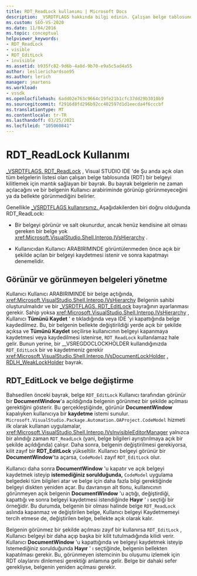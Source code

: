 ```yaml
---
title: RDT_ReadLock kullanımı | Microsoft Docs
description: _VSRDTFLAGS hakkında bilgi edinin. Çalışan belge tablosunda bir belgeyi kilitlemek için mantık sağlayan RDT_ReadLock bayrak.
ms.custom: SEO-VS-2020
ms.date: 11/04/2016
ms.topic: conceptual
helpviewer_keywords:
- RDT_ReadLock
- visible
- RDT_EditLock
- invisible
ms.assetid: b935fc82-9d6b-4a8d-9b70-e9a5c5ad4a55
author: leslierichardson95
ms.author: lerich
manager: jmartens
ms.workload:
- vssdk
ms.openlocfilehash: 6add02e763c9664c19fe21b1cfc37dd29b3010b9
ms.sourcegitcommit: f2916d8fd296b92cc402597d1d1eecda4f6cccbf
ms.translationtype: MT
ms.contentlocale: tr-TR
ms.lasthandoff: 03/25/2021
ms.locfileid: "105060841"
---
```

# <a name="rdt_readlock-usage"></a>RDT_ReadLock Kullanımı

[_VSRDTFLAGS. RDT_ReadLock](<xref:Microsoft.VisualStudio.Shell.Interop._VSRDTFLAGS.RDT_ReadLock>) , Visual STUDIO IDE 'de Şu anda açık olan tüm belgelerin listesi olan çalışan belge tablosunda (RDT) bir belgeyi kilitlemek için mantık sağlayan bir bayrak. Bu bayrak belgelerin ne zaman açılacağını ve bir belgenin Kullanıcı arabiriminde görünüp görünmeyeceğini ya da bellekte görünmediğini belirler.

Genellikle [_VSRDTFLAGS kullanırsınız. ](<xref:Microsoft.VisualStudio.Shell.Interop._VSRDTFLAGS.RDT_ReadLock>) Aşağıdakilerden biri doğru olduğunda RDT_ReadLock:

- Bir belgeyi görünür ve salt okunurdur, ancak henüz kendisine ait olması gereken bir belge yok <xref:Microsoft.VisualStudio.Shell.Interop.IVsHierarchy> .

- Kullanıcıdan Kullanıcı ARABIRIMINDE görüntülenmeden önce açık bir şekilde açılan bir belgeyi kaydetmesi istenir ve sonra kapatmayı denemelidir.

## <a name="how-to-manage-visible-and-invisible-documents"></a>Görünür ve görünmeyen belgeleri yönetme

Kullanıcı Kullanıcı ARABIRIMINDE bir belge açtığında, <xref:Microsoft.VisualStudio.Shell.Interop.IVsHierarchy> Belgenin sahibi oluşturulmalıdır ve bir [_VSRDTFLAGS. RDT_EditLock](<xref:Microsoft.VisualStudio.Shell.Interop._VSRDTFLAGS.RDT_EditLock>) bayrağının ayarlanması gerekir. Sahip yoksa <xref:Microsoft.VisualStudio.Shell.Interop.IVsHierarchy> , Kullanıcı **Tümünü Kaydet** ' e tıkladığında veya IDE 'yi kapattığında belge kaydedilmez. Bu, bir belgenin bellekte değiştirildiği yerde açık bir şekilde açıksa ve **Tümünü Kaydet** seçilirse kullanıcının belgeyi kapanmaya kaydetmesi veya kaydedilmesi istenirse, `RDT_ReadLock` kullanılamaz hale gelir. Bunun yerine, bir __VSREGDOCLOCKHOLDER kullandığınızda `RDT_EditLock` bir ve kaydetmeniz gerekir <xref:Microsoft.VisualStudio.Shell.Interop.IVsDocumentLockHolder> [. RDLH_WeakLockHolder](<xref:Microsoft.VisualStudio.Shell.Interop.__VSREGDOCLOCKHOLDER.RDLH_WeakLockHolder>) bayrak.

## <a name="rdt_editlock-and-document-modification"></a>RDT_EditLock ve belge değiştirme

Bahsedilen önceki bayrak, belge `RDT_EditLock` Kullanıcı tarafından görünür bir **DocumentWindow**'a açıldığında belgenin görünmez bir şekilde açılması gerektiğini gösterir. Bu gerçekleştiğinde, görünür **DocumentWindow** kapalıyken kullanıcıya bir **kaydetme** istemi sunulur. `Microsoft.VisualStudio.Package.Automation.OAProject.CodeModel` hizmeti ilk olarak kullanan uygulamalar, <xref:Microsoft.VisualStudio.Shell.Interop.IVsInvisibleEditorManager> yalnızca bir alındığı zaman `RDT_ReadLock` (yani, belge bilgileri ayrıştırılmaya açık bir şekilde açıldığında) çalışır. Daha sonra, belgenin değiştirilmesi gerekiyorsa, kilit zayıf bir **RDT_EditLock** yükseltilir. Kullanıcı belgeyi görünür bir **DocumentWindow**'ta açarsa, `CodeModel` zayıf `RDT_EditLock` olur.

Kullanıcı daha sonra **DocumentWindow** 'u kapatır ve açık belgeyi kaydetmek isteyip **istemediğiniz sorulduğunda,** `CodeModel` uygulama belgedeki tüm bilgileri atar ve belge için daha fazla bilgi gerektiğinde belgeyi diskten yeniden açar. Bu davranışın alt tlonu, kullanıcının görünmeyen açık belgenin **DocumentWindow** 'u açtığı, değiştirdiği, kapattığı ve sonra belgeyi kaydetmesi istendiğinde **Hayır** ' ı seçtiği bir örneğidir. Bu durumda, belgenin bir olması halinde belge `RDT_ReadLock` aslında kapanmaz ve değiştirilen belge, Kullanıcı belgeyi Kaydetmemeyi tercih etmese de, değiştirilen belge, bellekte açık olarak kalır.

Belgenin görünmez bir şekilde açılması zayıf bir kullanırsa `RDT_EditLock` , Kullanıcı belgeyi bir daha açıp başka bir kilit tutulmadığında kilidi verir. Kullanıcı **DocumentWindow** 'u kapattığında ve belgeyi kaydetmek isteyip Istemediğiniz sorulduğunda **Hayır** ' ı seçtiğinde, belgenin bellekten kapatılması gerekir. Bu, görünmeyen istemcinin bu oluşumu izlemek için RDT olaylarını dinlemesi gerektiği anlamına gelir. Belge bir dahaki sefer gerekliyse, belgenin yeniden açılması gerekir.
